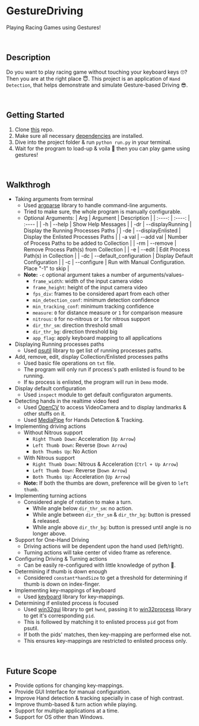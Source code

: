 # GestureDriving
Playing Racing Games using Gestures!

<br/>

## Description
Do you want to play racing game without touching your keyboard keys 🙄? Then you are at the right place 😇. This project is an application of `Hand Detection`, that helps demonstrate and simulate Gesture-based Driving 😎.

<br/>

## Getting Started
1. Clone [this](https://github.com/Rohit-Jain-2801/GestureDriving.git) repo.
2. Make sure all necessary [dependencies](https://github.com/Rohit-Jain-2801/GestureDriving/blob/master/requirements.txt) are installed.
3. Dive into the project folder & run `python run.py` in your terminal.
4. Wait for the program to load-up & voila 🥳 then you can play game using gestures!

<br/>

## Walkthrogh
* Taking arguments from terminal
    + Used [argparse](https://docs.python.org/3/library/argparse.html) library to handle command-line arguments.
    + Tried to make sure, the whole program is manually configurable.
    + Optional Arguments:
        | Arg | Argument | Description |
        | :----: | :----: | :---- |
        | -h | --help | Show Help Messages |
        | -dr | --displayRunning | Display the Running Processes Paths |
        | -de | --displayEnlisted | Display the Enlisted Processes Paths |
        | -a val | --add val | Number of Process Paths to be added to Collection |
        | -rm | --remove | Remove Process Path(s) from Collection |
        | -e | --edit | Edit Process Path(s) in Collection |
        | -dc | --default_configuration | Display Default Configuration |
        | -c | --configure | Run with Manual Configuration. Place "-1" to skip |
    + **Note:** `-c` optional argument takes a number of arguments/values-
        - `frame_width`: width of the input camera video
        - `frame_height`: height of the input camera video
        - `fps_div`: frames to be considered apart from each other
        - `min_detection_conf`: minimum detection confidence
        - `min_tracking_conf`: minimum tracking confidence
        - `measure`: `0` for distance measure or `1` for comparison measure
        - `nitrous`: `0` for no-nitrous or `1` for nitrous support
        - `dir_thr_sm`: direction threshold small
        - `dir_thr_bg`: direction threshold big
        - `app_flag`: apply keyboard mapping to all applications
* Displaying Running processes paths
    + Used [psutil](https://psutil.readthedocs.io/en/latest/) library to get list of running processes paths.
* Add, remove, edit, display Collection/Enlisted processes paths
    + Used basic file operations on `txt` file.
    + The program will only run if process's path enlisted is found to be running.
    + If `No` process is enlisted, the program will run in `Demo` mode.
* Display default configuration
    + Used `inspect` module to get default configuraton arguments.
* Detecting hands in the realtime video feed
    + Used [OpenCV](https://docs.opencv.org/4.5.1/) to access VideoCamera and to display landmarks & other stuffs on it.
    + Used [MediaPipe](https://mediapipe.dev/) for Hands Detection & Tracking.
* Implementing driving actions
    + Without Nitrous support
        - `Right Thumb Down`: Acceleration (`Up Arrow`)
        - `Left Thumb Down`: Reverse (`Down Arrow`)
        - `Both Thumbs Up`: No Action
    + With Nitrous support
        - `Right Thumb Down`: Nitrous & Acceleration (`Ctrl + Up Arrow`)
        - `Left Thumb Down`: Reverse (`Down Arrow`)
        - `Both Thumbs Up`: Acceleration (`Up Arrow`)
    + **Note:** If both the thumbs are down, preference will be given to `left thumb`.
* Implementing turning actions
    + Considered angle of rotation to make a turn.
        - While angle below `dir_thr_sm`: no action.
        - While angle between `dir_thr_sm` & `dir_thr_bg`: button is pressed & released.
        - While angle above `dir_thr_bg`: button is pressed until angle is no longer above.
* Support for One-Hand Driving
    + Driving actions will be dependent upon the hand used (left/right).
    + Turning actions will take center of video frame as reference.
* Configuring Driving & Turning actions
    + Can be easily re-configured with little knowledge of python 🤗.
* Determining if thumb is down enough
    + Considered `constant*handSize` to get a threshold for determining if thumb is down on index-finger.
* Implementing key-mappings of keyboard
    + Used [keyboard](https://github.com/boppreh/keyboard) library for key-mappings.
* Determining if enlisted process is focused
    + Used [win32gui](http://timgolden.me.uk/pywin32-docs/win32gui.html) library to get `hwnd`, passing it to [win32process](http://timgolden.me.uk/pywin32-docs/win32process.html) library to get it's corresponding `pid`.
    + This is followed by matching it to enlisted process `pid` got from psutil.
    + If both the pids' matches, then key-mapping are performed else not.
    + This ensures key-mappings are restricted to enlisted process only.

<br/>

## Future Scope
* Provide options for changing key-mappings.
* Provide GUI Interface for manual configuration.
* Improve Hand detection & tracking specially in case of high contrast.
* Improve thumb-based & turn action while playing.
* Support for multiple applications at a time.
* Support for OS other than Windows.
